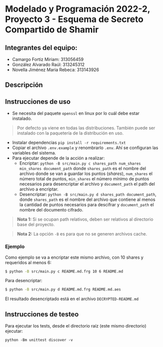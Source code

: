 # Modelado y Programación 2022-2, Proyecto 3 - Esquema de Secreto Compartido de Shamir

## Integrantes del equipo:
- Camargo Fortiz Miriam: 313056459
- González Alvarado Raúl: 313245312
- Novella Jiménez Maria Rebeca: 313143926

## Descripción

## Instrucciones de uso
- Se necesita del paquete `openssl` en linux por lo cuál debe estar instalado.
> Por defecto ya viene en todas las distribuciones. También puede ser 
instalado con la paquetería de la distribución en uso.
- Instalar dependencias `pip install -r requirements.txt`
- Copiar el archivo `.env.example` y renombrarlo `.env`. Ahí se configuran
las variables del sistema.
- Para ejecutar depende de la acción a realizar:
	- Encriptar: `python -B src/main.py c shares_path num_shares min_shares document_path` donde `shares_path` es el nombre del archivo donde se van a guardar los puntos (_shares_), `num_shares` el número total de puntos, `min_shares` el número mínimo de puntos necesarios para desencriptar el archivo y `document_path` el path del archivo a encriptar.
	- Desencriptar: `python -B src/main.py d shares_path document_path`, donde `shares_path` es el nombre del archivo que contiene al menos la cantidad de puntos necesarios para descifrar y `document_path` el nombre del documento cifrado.

> **Nota 1:** Si se ocupan path relativos, deben ser relativos al directorio base del proyecto.

> **Nota 2:** La opción `-B` es para que no se generen archivos cache.

### Ejemplo
Como ejemplo se va a encriptar este mismo archivo, con 10 shares y requeridos al menos 6:
```bash
$ python -B src/main.py c README.md.frg 10 6 README.md
```

Para desencriptar:
```bash
$ python -B src/main.py d README.md.frg README.md.aes
```

El resultado desencriptado está en el archivo `DECRYPTED-README.md`

## Instrucciones de testeo
Para ejecutar los tests, desde el directorio raíz (este mismo directorio) ejecutar:
```
python -Bm unittest discover -v
```
